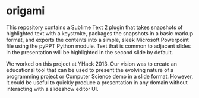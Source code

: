origami
=======
This repository contains a Sublime Text 2 plugin that takes snapshots of
highlighted text with a keystroke, packages the snapshots in a basic markup
format, and exports the contents into a simple, sleek Microsoft Powerpoint
file using the pyPPT Python module. Text that is common to adjacent slides in
the presentation will be highlighted in the second slide by default.

We worked on this project at YHack 2013. Our vision was to create an
educational tool that can be used to present the evolving nature of a
programming project or Computer Science demo in a slide format. However, it
could be useful to quickly produce a presentation in any domain without
interacting with a slideshow editor UI.